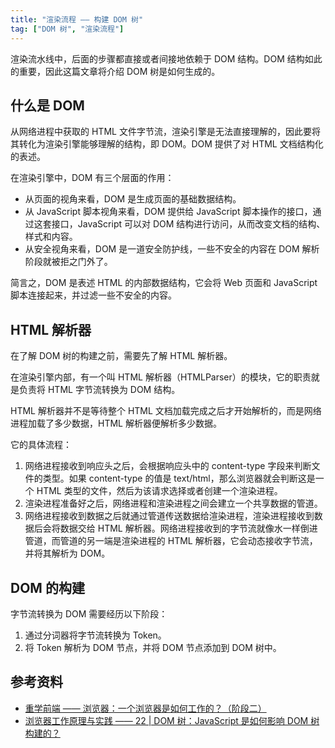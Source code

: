 ```yaml
---
title: "渲染流程 —— 构建 DOM 树"
tag: ["DOM 树", "渲染流程"]
---
```


渲染流水线中，后面的步骤都直接或者间接地依赖于 DOM 结构。DOM 结构如此的重要，因此这篇文章将介绍 DOM 树是如何生成的。

## 什么是 DOM

从网络进程中获取的 HTML 文件字节流，渲染引擎是无法直接理解的，因此要将其转化为渲染引擎能够理解的结构，即 DOM。DOM 提供了对 HTML 文档结构化的表述。

在渲染引擎中，DOM 有三个层面的作用：

- 从页面的视角来看，DOM 是生成页面的基础数据结构。
- 从 JavaScript 脚本视角来看，DOM 提供给 JavaScript 脚本操作的接口，通过这套接口，JavaScript 可以对 DOM 结构进行访问，从而改变文档的结构、样式和内容。
- 从安全视角来看，DOM 是一道安全防护线，一些不安全的内容在 DOM 解析阶段就被拒之门外了。

简言之，DOM 是表述 HTML 的内部数据结构，它会将 Web 页面和 JavaScript 脚本连接起来，并过滤一些不安全的内容。

## HTML 解析器

在了解 DOM 树的构建之前，需要先了解 HTML 解析器。

在渲染引擎内部，有一个叫 HTML 解析器（HTMLParser）的模块，它的职责就是负责将 HTML 字节流转换为 DOM 结构。

HTML 解析器并不是等待整个 HTML 文档加载完成之后才开始解析的，而是网络进程加载了多少数据，HTML 解析器便解析多少数据。

它的具体流程：

1. 网络进程接收到响应头之后，会根据响应头中的 content-type 字段来判断文件的类型。如果 content-type 的值是 text/html，那么浏览器就会判断这是一个 HTML 类型的文件，然后为该请求选择或者创建一个渲染进程。
2. 渲染进程准备好之后，网络进程和渲染进程之间会建立一个共享数据的管道。
3. 网络进程接收到数据之后就通过管道传送数据给渲染进程，渲染进程接收到数据后会将数据交给 HTML 解析器。网络进程接收到的字节流就像水一样倒进管道，而管道的另一端是渲染进程的 HTML 解析器，它会动态接收字节流，并将其解析为 DOM。

## DOM 的构建

字节流转换为 DOM 需要经历以下阶段：

1. 通过分词器将字节流转换为 Token。
2. 将 Token 解析为 DOM 节点，并将 DOM 节点添加到 DOM 树中。

## 参考资料

- [重学前端 —— 浏览器：一个浏览器是如何工作的？（阶段二）](https://time.geekbang.org/column/article/80260)
- [浏览器工作原理与实践 —— 22 | DOM 树：JavaScript 是如何影响 DOM 树构建的？](https://time.geekbang.org/column/article/140140)

